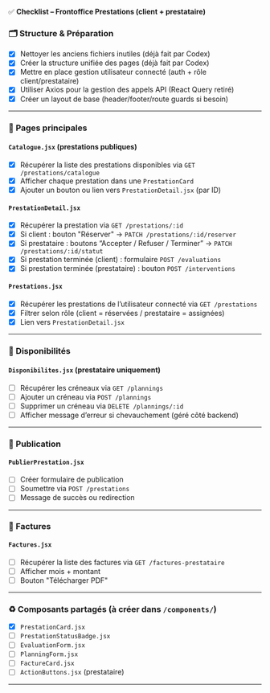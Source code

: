 ✅ **Checklist – Frontoffice Prestations (client + prestataire)**

### 🗂️ Structure & Préparation

- [x] Nettoyer les anciens fichiers inutiles (déjà fait par Codex)
- [x] Créer la structure unifiée des pages (déjà fait par Codex)
- [x] Mettre en place gestion utilisateur connecté (auth + rôle client/prestataire)
- [x] Utiliser Axios pour la gestion des appels API (React Query retiré)
- [x] Créer un layout de base (header/footer/route guards si besoin)

---

### 📄 Pages principales

#### `Catalogue.jsx` (prestations publiques)
- [x] Récupérer la liste des prestations disponibles via `GET /prestations/catalogue`
- [x] Afficher chaque prestation dans une `PrestationCard`
- [x] Ajouter un bouton ou lien vers `PrestationDetail.jsx` (par ID)

#### `PrestationDetail.jsx`
- [x] Récupérer la prestation via `GET /prestations/:id`
- [x] Si client : bouton "Réserver" → `PATCH /prestations/:id/reserver`
- [x] Si prestataire : boutons “Accepter / Refuser / Terminer” → `PATCH /prestations/:id/statut`
- [x] Si prestation terminée (client) : formulaire `POST /evaluations`
- [x] Si prestation terminée (prestataire) : bouton `POST /interventions`

#### `Prestations.jsx`
- [x] Récupérer les prestations de l’utilisateur connecté via `GET /prestations`
- [x] Filtrer selon rôle (client = réservées / prestataire = assignées)
- [x] Lien vers `PrestationDetail.jsx`

---

### 📆 Disponibilités

#### `Disponibilites.jsx` (prestataire uniquement)
- [ ] Récupérer les créneaux via `GET /plannings`
- [ ] Ajouter un créneau via `POST /plannings`
- [ ] Supprimer un créneau via `DELETE /plannings/:id`
- [ ] Afficher message d’erreur si chevauchement (géré côté backend)

---

### 📝 Publication

#### `PublierPrestation.jsx`
- [ ] Créer formulaire de publication
- [ ] Soumettre via `POST /prestations`
- [ ] Message de succès ou redirection

---

### 📄 Factures

#### `Factures.jsx`
- [ ] Récupérer la liste des factures via `GET /factures-prestataire`
- [ ] Afficher mois + montant
- [ ] Bouton "Télécharger PDF"

---

### ♻️ Composants partagés (à créer dans `/components/`)
- [x] `PrestationCard.jsx`
- [ ] `PrestationStatusBadge.jsx`
- [ ] `EvaluationForm.jsx`
- [ ] `PlanningForm.jsx`
- [ ] `FactureCard.jsx`
- [ ] `ActionButtons.jsx` (prestataire)

---
